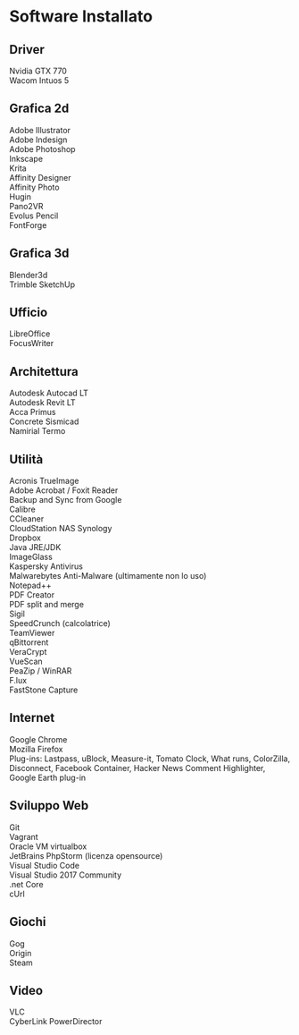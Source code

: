 # Software Installato

## Driver

Nvidia GTX 770  
Wacom Intuos 5  

## Grafica 2d

Adobe Illustrator  
Adobe Indesign  
Adobe Photoshop  
Inkscape  
Krita  
Affinity Designer  
Affinity Photo  
Hugin  
Pano2VR  
Evolus Pencil  
FontForge  

## Grafica 3d

Blender3d  
Trimble SketchUp  

## Ufficio

LibreOffice  
FocusWriter  

## Architettura

Autodesk Autocad LT  
Autodesk Revit LT  
Acca Primus  
Concrete Sismicad  
Namirial Termo  

## Utilità

Acronis TrueImage  
Adobe Acrobat / Foxit Reader  
Backup and Sync from Google  
Calibre  
CCleaner  
CloudStation NAS Synology  
Dropbox  
Java JRE/JDK  
ImageGlass  
Kaspersky Antivirus  
Malwarebytes Anti-Malware (ultimamente non lo uso)  
Notepad++  
PDF Creator  
PDF split and merge  
Sigil  
SpeedCrunch (calcolatrice)  
TeamViewer  
qBittorrent  
VeraCrypt  
VueScan  
PeaZip / WinRAR  
F.lux  
FastStone Capture  

## Internet

Google Chrome  
Mozilla Firefox  
Plug-ins: Lastpass, uBlock, Measure-it, Tomato Clock, What runs, ColorZilla, Disconnect, Facebook Container, Hacker News Comment Highlighter, Google Earth plug-in

## Sviluppo Web

Git  
Vagrant  
Oracle VM virtualbox  
JetBrains PhpStorm (licenza opensource)  
Visual Studio Code   
Visual Studio 2017 Community  
.net Core  
cUrl  

## Giochi

Gog  
Origin  
Steam  

## Video

VLC  
CyberLink PowerDirector  
